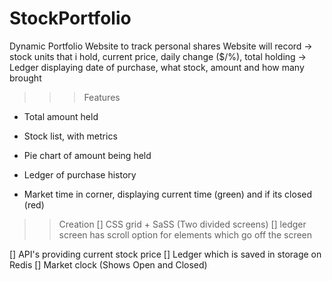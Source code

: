 # StockPortfolio

Dynamic Portfolio Website to track personal shares
Website will record -> stock units that i hold, current price, daily change ($/%), total holding
                    -> Ledger displaying date of purchase, what stock, amount and how many brought

>>> Features
- Total amount held
- Stock list, with metrics
- Pie chart of amount being held

- Ledger of purchase history
- Market time in corner, displaying current time (green) and if its closed (red)

>> Creation
[] CSS grid + SaSS (Two divided screens)
[] ledger screen has scroll option for elements which go off the screen

[] API's providing current stock price
[] Ledger which is saved in storage on Redis
[] Market clock (Shows Open and Closed)
